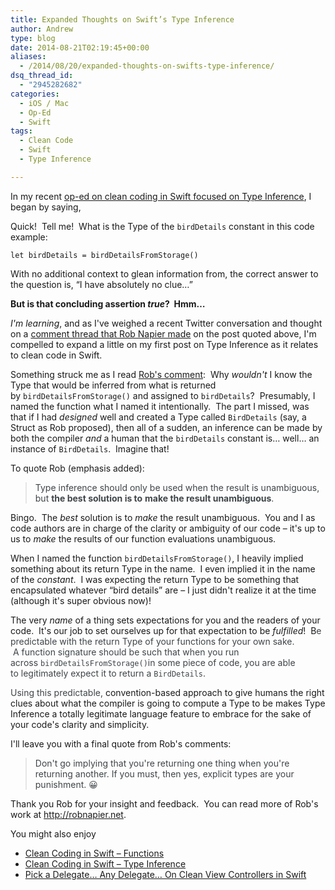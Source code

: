 ```yaml
---
title: Expanded Thoughts on Swift’s Type Inference
author: Andrew
type: blog
date: 2014-08-21T02:19:45+00:00
aliases:
  - /2014/08/20/expanded-thoughts-on-swifts-type-inference/
dsq_thread_id:
  - "2945282682"
categories:
  - iOS / Mac
  - Op-Ed
  - Swift
tags:
  - Clean Code
  - Swift
  - Type Inference

---
```


In my recent <a title="Clean Coding in Swift – Type Inference" href="http://www.andrewcbancroft.com/2014/08/12/clean-coding-in-swift-type-inference/" target="_blank">op-ed on clean coding in Swift focused on Type Inference</a>, I began by saying,

Quick!  Tell me!  What is the Type of the `birdDetails` constant in this code example:

`let birdDetails = birdDetailsFromStorage()`

With no additional context to glean information from, the correct answer to the question is, &#8220;I have absolutely no clue&#8230;&#8221;

**But is that concluding assertion _true_?  Hmm&#8230;**

_I'm learning_, and as I've weighed a recent Twitter conversation and thought on a <a title="Rob Napier Comment" href="http://www.andrewcbancroft.com/2014/08/12/clean-coding-in-swift-type-inference/#comment-1551252721" target="_blank">comment thread that Rob Napier made</a> on the post quoted above, I'm compelled to expand a little on my first post on Type Inference as it relates to clean code in Swift.

Something struck me as I read <a title="Rob's Comment" href="http://www.andrewcbancroft.com/2014/08/12/clean-coding-in-swift-type-inference/#comment-1551252721" target="_blank">Rob's comment</a>:  Why _wouldn't_ I know the Type that would be inferred from what is returned by `birdDetailsFromStorage()` and assigned to `birdDetails`?  Presumably, I named the function what I named it intentionally.  The part I missed, was that if I had _designed_ well and created a Type called `BirdDetails` (say, a Struct as Rob proposed), then all of a sudden, an inference can be made by both the compiler _and_ a human that the `birdDetails` constant is&#8230; well&#8230; an instance of `BirdDetails`.  Imagine that!

To quote Rob (emphasis added):

> <span style="color: #3f4549;">Type inference should only be used when the result is unambiguous, but <strong>the best solution is to</strong> <strong>make the result unambiguous</strong>.</span>

Bingo.  The _best_ solution is to _make_ the result unambiguous.  You and I as code authors are in charge of the clarity or ambiguity of our code – it's up to us to _make_ the results of our function evaluations unambiguous.

When I named the function `birdDetailsFromStorage()`, I heavily implied something about its return Type in the name.  I even implied it in the name of the _constant_.  I was expecting the return Type to be something that encapsulated whatever &#8220;bird details&#8221; are – I just didn't realize it at the time (although it's super obvious now)!

The very _name_ of a thing sets expectations for you and the readers of your code.  It's our job to set ourselves up for that expectation to be _fulfilled_!  B<span style="color: #3f4549;">e predictable with the return Type of your functions for your own sake.  A function signature should be such that when you run across `birdDetailsFromStorage()`in some piece of code, you are able to legitimately expect it to return a `BirdDetails`.  </span>

<span style="color: #3f4549;">Using this predictable, </span>convention-based approach to give humans the right clues about what the compiler is going to compute a Type to be makes Type Inference a totally legitimate language feature to embrace for the sake of your code's clarity and simplicity.

I'll leave you with a final quote from Rob's comments:

> <span style="color: #3f4549;">Don't go implying that you're returning one thing when you're returning another. If you must, then yes, explicit types are your punishment. 😀</span>

Thank you Rob for your insight and feedback.  You can read more of Rob's work at <a title="Rob Napier's Blog" href="http://robnapier.net" target="_blank">http://robnapier.net</a>.

<div class="related-posts">
  <p>
    You might also enjoy
  </p>
  
  <ul>
    <li>
      <a title="Clean Coding in Swift – Functions" href="http://www.andrewcbancroft.com/2014/08/07/clean-coding-in-swift-functions/" target="_blank">Clean Coding in Swift – Functions</a>
    </li>
    <li>
      <a title="Clean Coding in Swift – Type Inference" href="http://www.andrewcbancroft.com/2014/08/12/clean-coding-in-swift-type-inference/" target="_blank">Clean Coding in Swift – Type Inference</a>
    </li>
    <li>
      <a title="Pick a Delegate… Any Delegate… On Clean View Controllers in Swift" href="http://www.andrewcbancroft.com/2014/08/26/pick-a-delegate-clean-view-controllers-in-swift/" target="_blank">Pick a Delegate… Any Delegate… On Clean View Controllers in Swift</a>
    </li>
  </ul>
</div>